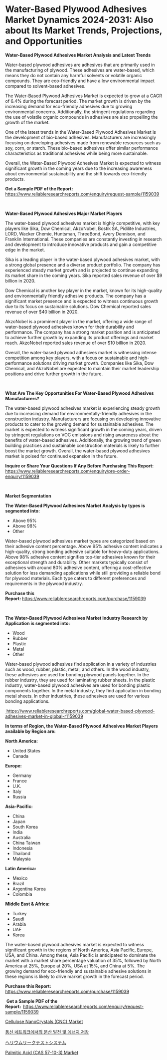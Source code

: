 <p><h1>Water-Based Plywood Adhesives Market Dynamics 2024-2031: Also about Its Market Trends, Projections, and Opportunities</h1></p><p><strong>Water-Based Plywood Adhesives Market Analysis and Latest Trends</strong></p>
<p><p>Water-based plywood adhesives are adhesives that are primarily used in the manufacturing of plywood. These adhesives are water-based, which means they do not contain any harmful solvents or volatile organic compounds. They are eco-friendly and have a low environmental impact compared to solvent-based adhesives.</p><p>The Water-Based Plywood Adhesives Market is expected to grow at a CAGR of 6.4% during the forecast period. The market growth is driven by the increasing demand for eco-friendly adhesives due to growing environmental concerns. Additionally, the stringent regulations regarding the use of volatile organic compounds in adhesives are also propelling the growth of the market.</p><p>One of the latest trends in the Water-Based Plywood Adhesives Market is the development of bio-based adhesives. Manufacturers are increasingly focusing on developing adhesives made from renewable resources such as soy, corn, or starch. These bio-based adhesives offer similar performance characteristics as traditional adhesives while being more sustainable.</p><p>Overall, the Water-Based Plywood Adhesives Market is expected to witness significant growth in the coming years due to the increasing awareness about environmental sustainability and the shift towards eco-friendly products.</p></p>
<p><strong>Get a Sample PDF of the Report:&nbsp;</strong> <a href="https://www.reliableresearchreports.com/enquiry/request-sample/1159039">https://www.reliableresearchreports.com/enquiry/request-sample/1159039</a></p>
<p>&nbsp;</p>
<p><strong>Water-Based Plywood Adhesives Major Market Players</strong></p>
<p><p>The water-based plywood adhesives market is highly competitive, with key players like Sika, Dow Chemical, AkzoNobel, Bostik SA, Pidilite Industries, LORD, Wacker Chemie, Huntsman, ThreeBond, Avery Dennison, and Franklin International. These companies are constantly investing in research and development to introduce innovative products and gain a competitive edge in the market.</p><p>Sika is a leading player in the water-based plywood adhesives market, with a strong global presence and a diverse product portfolio. The company has experienced steady market growth and is projected to continue expanding its market share in the coming years. Sika reported sales revenue of over $9 billion in 2020.</p><p>Dow Chemical is another key player in the market, known for its high-quality and environmentally friendly adhesive products. The company has a significant market presence and is expected to witness continuous growth due to its focus on sustainable solutions. Dow Chemical reported sales revenue of over $40 billion in 2020.</p><p>AkzoNobel is a prominent player in the market, offering a wide range of water-based plywood adhesives known for their durability and performance. The company has a strong market position and is anticipated to achieve further growth by expanding its product offerings and market reach. AkzoNobel reported sales revenue of over $10 billion in 2020.</p><p>Overall, the water-based plywood adhesives market is witnessing intense competition among key players, with a focus on sustainable and high-performance solutions driving market growth. Companies like Sika, Dow Chemical, and AkzoNobel are expected to maintain their market leadership positions and drive further growth in the future.</p></p>
<p>&nbsp;</p>
<p><strong>What Are The Key Opportunities For Water-Based Plywood Adhesives Manufacturers?</strong></p>
<p><p>The water-based plywood adhesives market is experiencing steady growth due to increasing demand for environmentally-friendly adhesives in the construction industry. Manufacturers are focusing on developing innovative products to cater to the growing demand for sustainable adhesives. The market is expected to witness significant growth in the coming years, driven by stringent regulations on VOC emissions and rising awareness about the benefits of water-based adhesives. Additionally, the growing trend of green building practices and sustainable construction materials is likely to further boost the market growth. Overall, the water-based plywood adhesives market is poised for continued expansion in the future.</p></p>
<p><strong>Inquire or Share Your Questions If Any Before Purchasing This Report:</strong> <a href="https://www.reliableresearchreports.com/enquiry/pre-order-enquiry/1159039">https://www.reliableresearchreports.com/enquiry/pre-order-enquiry/1159039</a></p>
<p>&nbsp;</p>
<p><strong>Market Segmentation</strong></p>
<p><strong>The Water-Based Plywood Adhesives Market Analysis by types is segmented into:</strong></p>
<p><ul><li>Above 95%</li><li>Above 98%</li><li>Other</li></ul></p>
<p><p>Water-based plywood adhesives market types are categorized based on their adhesive content percentage. Above 95% adhesive content indicates a high-quality, strong bonding adhesive suitable for heavy-duty applications. Above 98% adhesive content signifies top-tier adhesives known for their exceptional strength and durability. Other markets typically consist of adhesives with around 80% adhesive content, offering a cost-effective solution for less demanding applications while still providing a reliable bond for plywood materials. Each type caters to different preferences and requirements in the plywood industry.</p></p>
<p><strong>Purchase this Report:&nbsp;</strong><a href="https://www.reliableresearchreports.com/purchase/1159039">https://www.reliableresearchreports.com/purchase/1159039</a></p>
<p>&nbsp;</p>
<p><strong>The Water-Based Plywood Adhesives Market Industry Research by Application is segmented into:</strong></p>
<p><ul><li>Wood</li><li>Rubber</li><li>Plastic</li><li>Metal</li><li>Other</li></ul></p>
<p><p>Water-based plywood adhesives find application in a variety of industries such as wood, rubber, plastic, metal, and others. In the wood industry, these adhesives are used for bonding plywood panels together. In the rubber industry, they are used for laminating rubber sheets. In the plastic industry, water-based plywood adhesives are used for bonding plastic components together. In the metal industry, they find application in bonding metal sheets. In other industries, these adhesives are used for various bonding applications.</p></p>
<p><a href="https://www.reliableresearchreports.com/global-water-based-plywood-adhesives-market-in-global-r1159039">&nbsp;https://www.reliableresearchreports.com/global-water-based-plywood-adhesives-market-in-global-r1159039</a></p>
<p><strong>In terms of Region, the Water-Based Plywood Adhesives Market Players available by Region are:</strong></p>
<p>
    <p> <strong> North America: </strong>
        <ul>
            <li>United States</li>
            <li>Canada</li>
        </ul>
        </p> 
    <p> <strong> Europe: </strong>
        <ul>
            <li>Germany</li>
            <li>France</li>
            <li>U.K.</li>
            <li>Italy</li>
            <li>Russia</li>
        </ul>
        </p> 
    <p> <strong> Asia-Pacific: </strong>
        <ul>
            <li>China</li>
            <li>Japan</li>
            <li>South Korea</li>
            <li>India</li>
            <li>Australia</li>
            <li>China Taiwan</li>
            <li>Indonesia</li>
            <li>Thailand</li>
            <li>Malaysia</li>
        </ul>
        </p> 
    <p> <strong> Latin America: </strong>
        <ul>
            <li>Mexico</li>
            <li>Brazil</li>
            <li>Argentina Korea</li>
            <li>Colombia</li>
        </ul>
        </p> 
    <p> <strong> Middle East & Africa: </strong>
        <ul>
            <li>Turkey</li>
            <li>Saudi</li>
            <li>Arabia</li>
            <li>UAE</li>
            <li>Korea</li>
        </ul>
    </p>
    </p>
<p><p>The water-based plywood adhesives market is expected to witness significant growth in the regions of North America, Asia Pacific, Europe, USA, and China. Among these, Asia Pacific is anticipated to dominate the market with a market share percentage valuation of 35%, followed by North America at 25%, Europe at 20%, USA at 15%, and China at 5%. The growing demand for eco-friendly and sustainable adhesive solutions in these regions is likely to drive market growth in the forecast period.</p></p>
<p><strong>Purchase this Report: </strong><a href="https://www.reliableresearchreports.com/purchase/1159039">https://www.reliableresearchreports.com/purchase/1159039</a></p>
<p>&nbsp;<strong>Get a Sample PDF of the Report:&nbsp;&nbsp;</strong><a href="https://www.reliableresearchreports.com/enquiry/request-sample/1159039">https://www.reliableresearchreports.com/enquiry/request-sample/1159039</a></p>
<p><strong></strong></p>
<p><p><a href="https://github.com/gracielawharr/Market-Research-Report-List-1/blob/main/cellulose-nanocrystals-cnc-market.md">Cellulose NanoCrystals (CNC) Market</a></p><p><a href="https://medium.com/@minimini78678/2024%EB%85%84%EB%B6%80%ED%84%B0-2031%EB%85%84%EA%B9%8C%EC%A7%80%EC%9D%98-%EB%B6%84%EC%82%B0-%EB%B0%9C%EC%A0%84-%EB%B0%8F-%EC%97%90%EB%84%88%EC%A7%80-%EC%A0%80%EC%9E%A5-%EC%8B%9C%EC%9E%A5-%EB%B6%84%EC%84%9D-%EB%B0%8F-%EA%B7%9C%EB%AA%A8-%EC%98%88%EC%B8%A1-5f7964312c39">통신 네트워크에서의 분산 발전 및 에너지 저장</a></p><p><a href="https://github.com/JoanaNitzsche/Market-Research-Report-List-1/blob/main/305743088481.md">ヘリウムリークテストシステム</a></p><p><a href="https://github.com/JennyferFeil2023/Market-Research-Report-List-1/blob/main/palmitic-acid-cas-57-10-3-market.md">Palmitic Acid (CAS 57-10-3) Market</a></p></p>